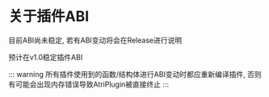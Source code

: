 # 关于插件ABI

目前ABI尚未稳定, 若有ABI变动将会在Release进行说明

预计在v1.0稳定插件ABI

::: warning
所有插件使用到的函数/结构体进行ABI变动时都应重新编译插件,
否则有可能会出现内存错误导致AtriPlugin被直接终止
:::